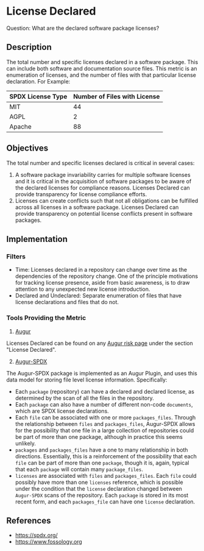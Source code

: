 # License Declared

Question: What are the declared software package licenses?

## Description
The total number and specific licenses declared in a software package. This can include both software and documentation source files. This metric is an enumeration of licenses, and the number of files with that particular license declaration. For Example:

| SPDX License Type  | Number of Files with License    | 
| ------------- |-------------| 
| MIT      | 44 | 
| AGPL      | 2      |  
| Apache | 88      |  


## Objectives
The total number and specific licenses declared is critical in several cases:
1. A software package invariability carries for multiple software licenses and it is critical in the acquisition of software packages to be aware of the declared licenses for compliance reasons. Licenses Declared can provide transparency for license compliance efforts.
2. Licenses can create conflicts such that not all obligations can be fulfilled across all licenses in a software package. Licenses Declared can provide transparency on potential license conflicts present in software packages.

## Implementation

### Filters
* Time: Licenses declared in a repository can change over time as the dependencies of the repository change. One of the principle motivations for tracking license presence, aside from basic awareness, is to draw attention to any unexpected new license introduction.
* Declared and Undeclared: Separate enumeration of files that have license declarations and files that do not.

### Tools Providing the Metric 

 1. [Augur](https://github.com/chaoss/augur)
 
 Licenses Declared can be found on any [Augur risk page](http://augur.osshealth.io/repo/Zephyr-RTOS/zephyr/risk) under the section "License Declared".
 
 2. [Augur-SPDX](https://github.com/chaoss/augur-spdx)

The Augur-SPDX package is implemented as an Augur Plugin, and uses this data model for storing file level license information. Specifically:
* Each `package` (repository) can have a declared and declared license, as determined by the scan of all the files in the repository.
* Each `package` can also have a number of different non-code `documents`, which are SPDX license declarations.
* Each `file` can be associated with one or more `packages_files`. Through the relationship between `files` and `packages_files`, Augur-SPDX allows for the possibility that one file in a large collection of repositories could be part of more than one package, although in practice this seems unlikely.
* `packages` and `packages_files` have a one to many relationship in both directions. Essentially, this is a reinforcement of the possibility that each `file` can be part of more than one `package`, though it is, again, typical that each `package` will contain many `package_files`.
* `licenses` are associated with `files` and `packages_files`. Each `file` could possibly have more than one `licenses` reference, which is possible under the condition that the `license` declaration changed between `Augur-SPDX` scans of the repository. Each `package` is stored in its most recent form, and each `packages_file` can have one `license` declaration.

## References
* https://spdx.org/
* https://www.fossology.org
